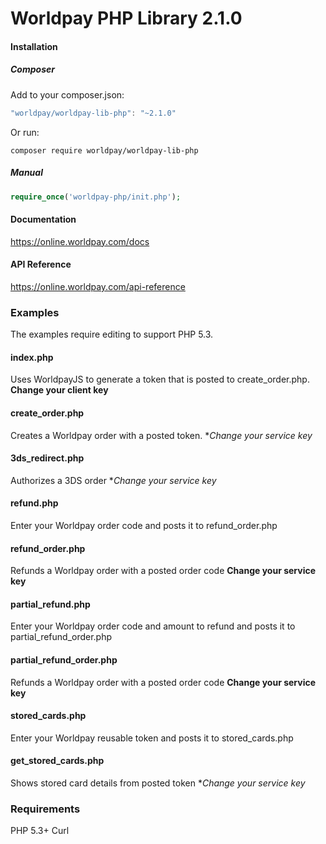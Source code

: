# Worldpay PHP Library 2.1.0

#### Installation

##### Composer
Add to your composer.json:
```javascript
"worldpay/worldpay-lib-php": "~2.1.0"
```

Or run:
```
composer require worldpay/worldpay-lib-php
```
##### Manual

```php
require_once('worldpay-php/init.php');
```

#### Documentation
https://online.worldpay.com/docs

#### API Reference
https://online.worldpay.com/api-reference

### Examples
The examples require editing to support PHP 5.3.

#### index.php
Uses WorldpayJS to generate a token that is posted to create_order.php.
**Change your client key**

#### create_order.php
Creates a Worldpay order with a posted token.
**Change your service key*

#### 3ds_redirect.php
Authorizes a 3DS order
**Change your service key*

#### refund.php
Enter your Worldpay order code and posts it to refund_order.php

#### refund_order.php
Refunds a Worldpay order with a posted order code
**Change your service key**

#### partial_refund.php
Enter your Worldpay order code and amount to refund and posts it to partial_refund_order.php

#### partial_refund_order.php
Refunds a Worldpay order with a posted order code
**Change your service key**

#### stored_cards.php
Enter your Worldpay reusable token and posts it to stored_cards.php

#### get_stored_cards.php
Shows stored card details from posted token
**Change your service key*

### Requirements

PHP 5.3+
Curl
